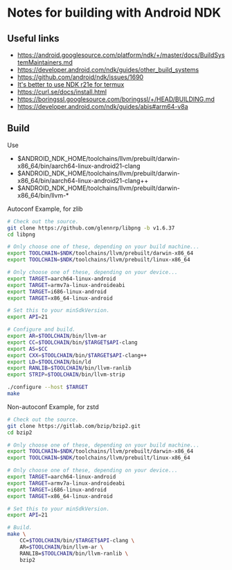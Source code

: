 # Notes for building with Android NDK

## Useful links

- https://android.googlesource.com/platform/ndk/+/master/docs/BuildSystemMaintainers.md
- https://developer.android.com/ndk/guides/other_build_systems
- https://github.com/android/ndk/issues/1690
- [It's better to use NDK r21e for termux](https://github.com/termux/termux-packages/issues/8273)
- https://curl.se/docs/install.html
- https://boringssl.googlesource.com/boringssl/+/HEAD/BUILDING.md
- https://developer.android.com/ndk/guides/abis#arm64-v8a

## Build

Use

- $ANDROID_NDK_HOME/toolchains/llvm/prebuilt/darwin-x86_64/bin/aarch64-linux-android21-clang
- $ANDROID_NDK_HOME/toolchains/llvm/prebuilt/darwin-x86_64/bin/aarch64-linux-android21-clang++
- $ANDROID_NDK_HOME/toolchains/llvm/prebuilt/darwin-x86_64/bin/llvm-*

Autoconf Example, for zlib

```sh
# Check out the source.
git clone https://github.com/glennrp/libpng -b v1.6.37
cd libpng

# Only choose one of these, depending on your build machine...
export TOOLCHAIN=$NDK/toolchains/llvm/prebuilt/darwin-x86_64
export TOOLCHAIN=$NDK/toolchains/llvm/prebuilt/linux-x86_64

# Only choose one of these, depending on your device...
export TARGET=aarch64-linux-android
export TARGET=armv7a-linux-androideabi
export TARGET=i686-linux-android
export TARGET=x86_64-linux-android

# Set this to your minSdkVersion.
export API=21

# Configure and build.
export AR=$TOOLCHAIN/bin/llvm-ar
export CC=$TOOLCHAIN/bin/$TARGET$API-clang
export AS=$CC
export CXX=$TOOLCHAIN/bin/$TARGET$API-clang++
export LD=$TOOLCHAIN/bin/ld
export RANLIB=$TOOLCHAIN/bin/llvm-ranlib
export STRIP=$TOOLCHAIN/bin/llvm-strip

./configure --host $TARGET
make
```

Non-autoconf Example, for zstd

```sh
# Check out the source.
git clone https://gitlab.com/bzip/bzip2.git
cd bzip2

# Only choose one of these, depending on your build machine...
export TOOLCHAIN=$NDK/toolchains/llvm/prebuilt/darwin-x86_64
export TOOLCHAIN=$NDK/toolchains/llvm/prebuilt/linux-x86_64

# Only choose one of these, depending on your device...
export TARGET=aarch64-linux-android
export TARGET=armv7a-linux-androideabi
export TARGET=i686-linux-android
export TARGET=x86_64-linux-android

# Set this to your minSdkVersion.
export API=21

# Build.
make \
    CC=$TOOLCHAIN/bin/$TARGET$API-clang \
    AR=$TOOLCHAIN/bin/llvm-ar \
    RANLIB=$TOOLCHAIN/bin/llvm-ranlib \
    bzip2
```
